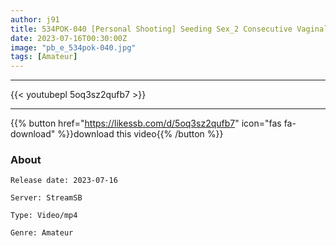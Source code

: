 ```yaml
---
author: j91
title: 534POK-040 [Personal Shooting] Seeding Sex_2 Consecutive Vaginal Cum Shots For Twin-Tailed Uniform Girls
date: 2023-07-16T00:30:00Z
image: "pb_e_534pok-040.jpg"
tags: [Amateur]
---
```

___

{{< youtubepl 5oq3sz2qufb7 >}}
___

{{% button href="https://likessb.com/d/5oq3sz2qufb7" icon="fas fa-download" %}}download this video{{% /button %}}
### About

`Release date: 2023-07-16`

`Server: StreamSB`

`Type: Video/mp4`

`Genre:	Amateur`